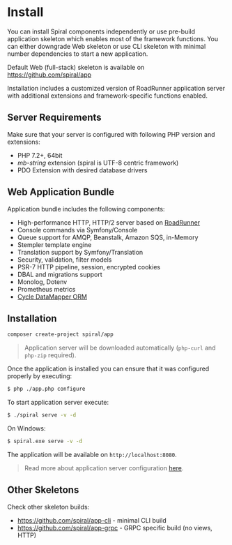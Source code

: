 # Install
You can install Spiral components independently or use pre-build application skeleton which enables most of the framework 
functions. You can either downgrade Web skeleton or use CLI skeleton with minimal number dependencies to start a new application.

Default Web (full-stack) skeleton is available on https://github.com/spiral/app

Installation includes a customized version of RoadRunner application server with additional extensions and framework-specific functions enabled.
<br/>

Server Requirements
--------
Make sure that your server is configured with following PHP version and extensions:
* PHP 7.2+, 64bit
* *mb-string* extension (spiral is UTF-8 centric framework)
* PDO Extension with desired database drivers

Web Application Bundle
--------
Application bundle includes the following components:
* High-performance HTTP, HTTP/2 server based on [RoadRunner](https://roadrunner.dev)
* Console commands via Symfony/Console
* Queue support for AMQP, Beanstalk, Amazon SQS, in-Memory
* Stempler template engine
* Translation support by Symfony/Translation
* Security, validation, filter models
* PSR-7 HTTP pipeline, session, encrypted cookies
* DBAL and migrations support
* Monolog, Dotenv
* Prometheus metrics
* [Cycle DataMapper ORM](https://github.com/cycle)

Installation
--------
```bash
composer create-project spiral/app
```

> Application server will be downloaded automatically (`php-curl` and `php-zip` required).

Once the application is installed you can ensure that it was configured properly by executing:

```bash
$ php ./app.php configure
```

To start application server execute:

```bash
$ ./spiral serve -v -d
```

On Windows:

```bash
$ spiral.exe serve -v -d
```

The application will be available on `http://localhost:8080`.

> Read more about application server configuration [here](https://roadrunner.dev/docs).

## Other Skeletons
Check other skeleton builds:
- https://github.com/spiral/app-cli - minimal CLI build
- https://github.com/spiral/app-grpc - GRPC specific build (no views, HTTP)

